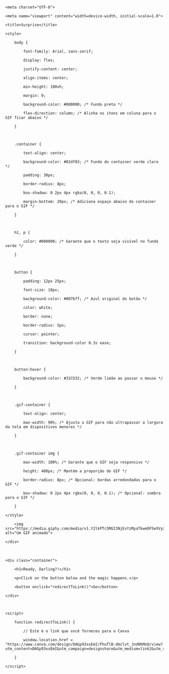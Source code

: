 <!DOCTYPE html>

<html lang="en">

<head>

    <meta charset="UTF-8">

    <meta name="viewport" content="width=device-width, initial-scale=1.0">

    <title>Surprise</title>

    <style>

        body {

            font-family: Arial, sans-serif;

            display: flex;

            justify-content: center;

            align-items: center;

            min-height: 100vh;

            margin: 0;

            background-color: #000000; /* Fundo preto */

            flex-direction: column; /* Alinha os itens em coluna para o GIF ficar abaixo */

        }



        .container {

            text-align: center;

            background-color: #82df83; /* Fundo do container verde claro */

            padding: 30px;

            border-radius: 8px;

            box-shadow: 0 2px 4px rgba(0, 0, 0, 0.1);

            margin-bottom: 20px; /* Adiciona espaço abaixo do container para o GIF */

        }



        h1, p {

            color: #000000; /* Garante que o texto seja visível no fundo verde */

        }



        button {

            padding: 12px 25px;

            font-size: 18px;

            background-color: #007bff; /* Azul original do botão */

            color: white;

            border: none;

            border-radius: 5px;

            cursor: pointer;

            transition: background-color 0.3s ease;

        }



        button:hover {

            background-color: #32CD32; /* Verde limão ao passar o mouse */

        }



        .gif-container {

            text-align: center;

            max-width: 90%; /* Ajusta o GIF para não ultrapassar a largura da tela em dispositivos menores */

        }



        .gif-container img {

            max-width: 100%; /* Garante que o GIF seja responsivo */

            height: 400px; /* Mantém a proporção do GIF */

            border-radius: 8px; /* Opcional: bordas arredondadas para o GIF */

            box-shadow: 0 2px 4px rgba(0, 0, 0, 0.1); /* Opcional: sombra para o GIF */

        }

    </style>

</head>

<body>





 <div class="gif-container">

        <img src="https://media.giphy.com/media/v1.Y2lkPTc5MGI3NjExYzMyaTkweDF5eXVyZzdmbWowMnFhNGRwN3RuaGNrMDVwZWJ4anVnZSZlcD12MV9naWZzX3NlYXJjaCZjdD1n/2UvK9ERfNSbnlWTZAY/giphy.gif" alt="Um GIF animado">

    </div>

<br>

    <div class="container">

        <h1>Ready, Darling?!</h1>

        <p>Click on the button below and the magic happens.</p>

        <button onclick="redirectToLink()">Go</button>

    </div>



    <script>

        function redirectToLink() {

            // Este é o link que você forneceu para o Canva

            window.location.href = "https://www.canva.com/design/DAGp93xxEmI/FhuflB-dmclvt_Jnd0KMoQ/view?utm_content=DAGp93xxEmI&utm_campaign=designshare&utm_medium=link2&utm_source=uniquelinks&utlId=h76fbb617cb";

        }

    </script>

</body>

</html>
